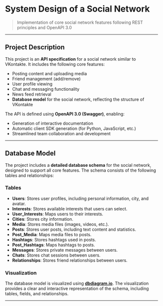 # System Design of a Social Network

> Implementation of core social network features following REST principles and OpenAPI 3.0

---

## Project Description

This project is an **API specification** for a social network similar to VKontakte. It includes the following core features:

- Posting content and uploading media
- Friend management (add/remove)
- User profile viewing
- Chat and messaging functionality
- News feed retrieval
- **Database model** for the social network, reflecting the structure of VKontakte

The API is defined using **OpenAPI 3.0 (Swagger)**, enabling:
- Generation of interactive documentation
- Automatic client SDK generation (for Python, JavaScript, etc.)
- Streamlined team collaboration and development

---

## Database Model

The project includes a **detailed database schema** for the social network, designed to support all core features. The schema consists of the following tables and relationships:

### Tables
- **Users**: Stores user profiles, including personal information, city, and avatar.
- **Interests**: Stores available interests that users can select.
- **User_Interests**: Maps users to their interests.
- **Cities**: Stores city information.
- **Media**: Stores media files (images, videos, etc.).
- **Posts**: Stores user posts, including text content and statistics.
- **Post_Media**: Maps media files to posts.
- **Hashtags**: Stores hashtags used in posts.
- **Post_Hashtags**: Maps hashtags to posts.
- **Messages**: Stores private messages between users.
- **Chats**: Stores chat sessions between users.
- **Relationships**: Stores friend relationships between users.

### Visualization
The database model is visualized using **[dbdiagram.io](https://dbdiagram.io/)**. The visualization provides a clear and interactive representation of the schema, including tables, fields, and relationships.

---
